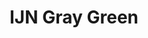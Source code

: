 ---
layout: product
title: "IJN Gray Green"
price: "330" 
desc: "Acrylic paint 10mL"
img_path: "/assets/img/XF76.webp"
brand: "Tamiya"
available: true
special_offer: false
new: false
soon: false
cat: "020000"
subcat: "020300"
subsubcat: "0N/A"
sifra: "XF76"
popular: false
spec: false
---